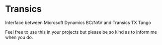 # Transics
Interface between Microsoft Dynamics BC/NAV and Transics TX Tango

Feel free to use this in your projects but please be so kind as to inform me when you do.
